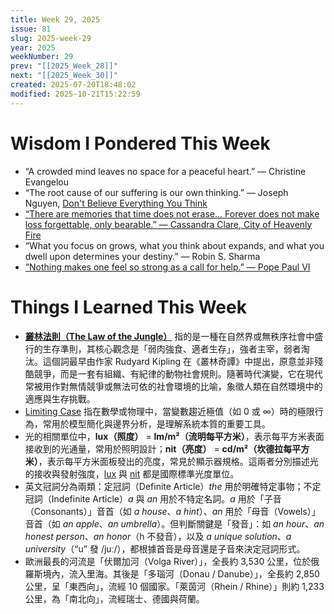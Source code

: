```yaml
---
title: Week 29, 2025
issue: 81
slug: 2025-week-29
year: 2025
weekNumber: 29
prev: "[[2025_Week_28]]"
next: "[[2025_Week_30]]"
created: 2025-07-20T18:48:02
modified: 2025-10-21T15:22:59
---
```


# Wisdom I Pondered This Week

* “A crowded mind leaves no space for a peaceful heart.” — Christine Evangelou
* “The root cause of our suffering is our own thinking.” ― Joseph Nguyen, [Don't Believe Everything You Think](https://www.goodreads.com/work/quotes/95742516)
* [“There are memories that time does not erase... Forever does not make loss forgettable, only bearable.” — Cassandra Clare, City of Heavenly Fire](https://www.goodreads.com/quotes/1226178-there-are-memories-that-time-does-not-erase-forever-does)
* “What you focus on grows, what you think about expands, and what you dwell upon determines your destiny.” — Robin S. Sharma
* [“Nothing makes one feel so strong as a call for help.” — Pope Paul VI](https://www.brainyquote.com/quotes/pope_paul_vi_120368)

# Things I Learned This Week

* **[叢林法則（The Law of the Jungle）](https://www.google.com/search?q=叢林法則)** 指的是一種在自然界或無秩序社會中盛行的生存準則，其核心觀念是「弱肉強食、適者生存」，強者主宰，弱者淘汰。這個詞最早由作家 Rudyard Kipling 在《叢林奇譚》中提出，原意並非殘酷競爭，而是一套有組織、有紀律的動物社會規則。隨著時代演變，它在現代常被用作對無情競爭或無法可依的社會環境的比喻，象徵人類在自然環境中的適應與生存挑戰。
* [Limiting Case](https://en.wikipedia.org/wiki/Limiting_case) 指在數學或物理中，當變數趨近極值（如 0 或 ∞）時的極限行為，常用於模型簡化與邊界分析，是理解系統本質的重要工具。
* 光的相關單位中，**lux（照度）** = **lm/m²（流明每平方米）**，表示每平方米表面接收到的光通量，常用於照明設計；**nit（亮度）** = **cd/m²（坎德拉每平方米）**，表示每平方米面板發出的亮度，常見於顯示器規格。這兩者分別描述光的接收與發射強度，[lux](https://en.wikipedia.org/wiki/Lux) 與 [nit](https://en.wikipedia.org/wiki/Nit_\(unit\)) 都是國際標準光度單位。
* 英文冠詞分為兩類：定冠詞（Definite Article）_the_ 用於明確特定事物；不定冠詞（Indefinite Article）_a_ 與 _an_ 用於不特定名詞。_a_ 用於「子音（Consonants）」音首（如 _a house_、_a hint_）、_an_ 用於「母音（Vowels）」音首（如 _an apple_、_an umbrella_）。但判斷關鍵是「發音」：如 _an hour_、_an honest person_、_an honor_（h 不發音），以及 _a unique solution_、_a university_（“u” 發 /juː/），都根據首音是母音還是子音來決定冠詞形式。
* 歐洲最長的河流是「伏爾加河（Volga River）」，全長約 3,530 公里，位於俄羅斯境內，流入里海。其後是「多瑙河（Donau / Danube）」，全長約 2,850 公里，呈「東西向」，流經 10 個國家。「萊茵河（Rhein / Rhine）」則約 1,233 公里，為「南北向」，流經瑞士、德國與荷蘭。
